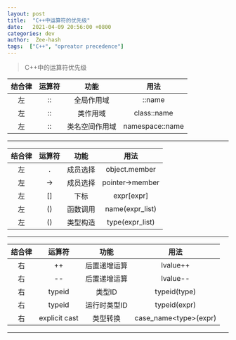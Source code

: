 ```yaml
---
layout: post
title:  "C++中运算符的优先级"
date:   2021-04-09 20:56:00 +0800
categories: dev
author:  Zee-hash
tags:  ["C++", "opreator precedence"]
---
```


> C++中的运算符优先级

| 结合律 | 运算符 | 功能 | 用法 |  
| :---: | :---: |  :---: |  :---: |
| 左 | :: |全局作用域|::name|
| 左 | :: |类作用域|class::name|
| 左 | :: |类名空间作用域|namespace::name|

------

| 结合律 | 运算符 | 功能 | 用法 |  
| :---: | :---: |  :---: |  :---: |
|左|.|成员选择|object.member|
|左|->|成员选择|pointer->member|
|左|\[\]|下标|expr\[expr\]|
|左|()|函数调用|name(expr_list)|
|左|()|类型构造|type(expr_list)|

------

| 结合律 | 运算符 | 功能 | 用法 |  
| :---: | :---: |  :---: |  :---: |
|右|++|后置递增运算|lvalue++|
|右|--|后置递增运算|lvalue--|
|右|typeid|类型ID|typeid(type)|
|右|typeid|运行时类型ID|typeid(expr)|
|右|explicit cast|类型转换|case_name\<type\>(expr)|

------
